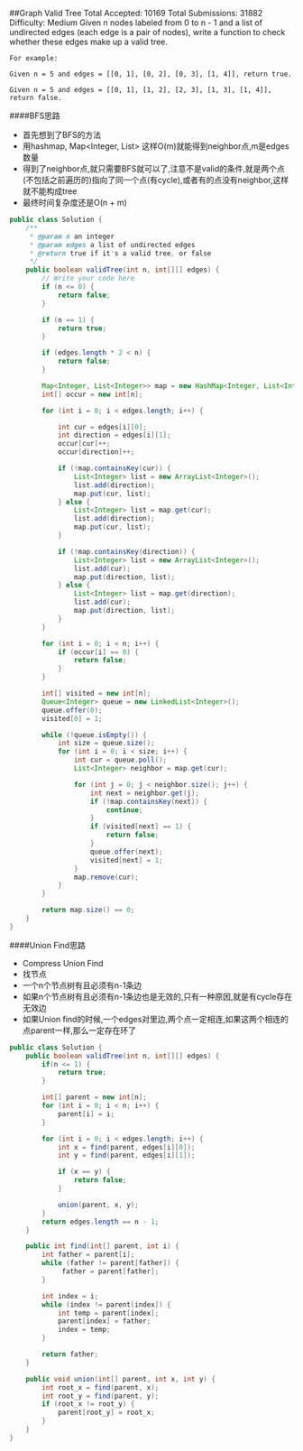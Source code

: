 ##Graph Valid Tree
	Total Accepted: 10169 Total Submissions: 31882 Difficulty: Medium
	Given n nodes labeled from 0 to n - 1 and a list of undirected edges (each edge is a pair of nodes), write a function to check whether these edges make up a valid tree.

	For example:

	Given n = 5 and edges = [[0, 1], [0, 2], [0, 3], [1, 4]], return true.

	Given n = 5 and edges = [[0, 1], [1, 2], [2, 3], [1, 3], [1, 4]], return false.

####BFS思路
- 首先想到了BFS的方法
- 用hashmap, Map<Integer, List<Integer>> 这样O(m)就能得到neighbor点,m是edges数量
- 得到了neighbor点,就只需要BFS就可以了,注意不是valid的条件,就是两个点(不包括之前遍历的)指向了同一个点(有cycle),或者有的点没有neighbor,这样就不能构成tree
- 最终时间复杂度还是O(n + m)

```java
public class Solution {
    /**
     * @param n an integer
     * @param edges a list of undirected edges
     * @return true if it's a valid tree, or false
     */
    public boolean validTree(int n, int[][] edges) {
        // Write your code here
        if (n <= 0) {
            return false;
        }

        if (n == 1) {
            return true;
        }

        if (edges.length * 2 < n) {
            return false;
        }

        Map<Integer, List<Integer>> map = new HashMap<Integer, List<Integer>>();
        int[] occur = new int[n];

        for (int i = 0; i < edges.length; i++) {

            int cur = edges[i][0];
            int direction = edges[i][1];
            occur[cur]++;
            occur[direction]++;

            if (!map.containsKey(cur)) {
                List<Integer> list = new ArrayList<Integer>();
                list.add(direction);
                map.put(cur, list);
            } else {
                List<Integer> list = map.get(cur);
                list.add(direction);
                map.put(cur, list);
            }

            if (!map.containsKey(direction)) {
                List<Integer> list = new ArrayList<Integer>();
                list.add(cur);
                map.put(direction, list);
            } else {
                List<Integer> list = map.get(direction);
                list.add(cur);
                map.put(direction, list);
            }
        }

        for (int i = 0; i < n; i++) {
            if (occur[i] == 0) {
                return false;
            }
        }

        int[] visited = new int[n];
        Queue<Integer> queue = new LinkedList<Integer>();
        queue.offer(0);
        visited[0] = 1;

        while (!queue.isEmpty()) {
            int size = queue.size();
            for (int i = 0; i < size; i++) {
                int cur = queue.poll();
                List<Integer> neighbor = map.get(cur);

                for (int j = 0; j < neighbor.size(); j++) {
                    int next = neighbor.get(j);
                    if (!map.containsKey(next)) {
                        continue;
                    }
                    if (visited[next] == 1) {
                        return false;
                    }
                    queue.offer(next);
                    visited[next] = 1;
                }
                map.remove(cur);
            }
        }

        return map.size() == 0;
    }
}
```

####Union Find思路
- Compress Union Find
- 找节点
- 一个n个节点树有且必须有n-1条边
- 如果n个节点树有且必须有n-1条边也是无效的,只有一种原因,就是有cycle存在无效边
- 如果Union find的时候,一个edges对里边,两个点一定相连,如果这两个相连的点parent一样,那么一定存在环了

```java
public class Solution {
    public boolean validTree(int n, int[][] edges) {
        if(n <= 1) {
            return true;
        }

        int[] parent = new int[n];
        for (int i = 0; i < n; i++) {
            parent[i] = i;
        }

        for (int i = 0; i < edges.length; i++) {
            int x = find(parent, edges[i][0]);
            int y = find(parent, edges[i][1]);

            if (x == y) {
                return false;
            }

            union(parent, x, y);
        }
        return edges.length == n - 1;
    }

    public int find(int[] parent, int i) {
        int father = parent[i];
        while (father != parent[father]) {
             father = parent[father];
        }

        int index = i;
        while (index != parent[index]) {
            int temp = parent[index];
            parent[index] = father;
            index = temp;
        }

        return father;
    }

    public void union(int[] parent, int x, int y) {
        int root_x = find(parent, x);
        int root_y = find(parent, y);
        if (root_x != root_y) {
            parent[root_y] = root_x;
        }
    }
}
```
